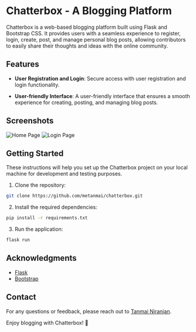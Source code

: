 # Chatterbox - A Blogging Platform

Chatterbox is a web-based blogging platform built using Flask and Bootstrap CSS. It provides users with a seamless experience to register, login, create, post, and manage personal blog posts, allowing contributors to easily share their thoughts and ideas with the online community.

## Features

- **User Registration and Login**: Secure access with user registration and login functionality.

- **User-friendly Interface**: A user-friendly interface that ensures a smooth experience for creating, posting, and managing blog posts.

## Screenshots

![Home Page](https://i.imgur.com/dIqofz0.png)
![Login Page](https://i.imgur.com/k5K0S7D.png)

## Getting Started

These instructions will help you set up the Chatterbox project on your local machine for development and testing purposes. 

1. Clone the repository: 
```zsh
git clone https://github.com/metanmai/chatterbox.git
```

2. Install the required dependencies:
```zsh
pip install -r requirements.txt
```

3. Run the application:
```python
flask run
```

## Acknowledgments

- [Flask](https://flask.palletsprojects.com/)
- [Bootstrap](https://getbootstrap.com/)

## Contact

For any questions or feedback, please reach out to [Tanmai Niranjan](mailto:metanmai@icloud.com).

Enjoy blogging with Chatterbox! 📝